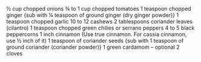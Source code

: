 ½ cup chopped onions
¾ to 1 cup chopped tomatoes
1 teaspoon chopped ginger {sub with ¼ teaspoon of ground ginger (dry ginger powder)}
1 teaspoon chopped garlic 
10 to 12 cashews
2 tablespoons coriander leaves (cilantro)
1 teaspoon chopped green chilies or serrano peppers
4 to 5 black peppercorns
1 inch cinnamon (Use true cinnamon. For cassia cinnamon, use ½ inch of it)
1 teaspoon of coriander seeds {sub with 1 teaspoon of ground coriander (coriander powder)}
1 green cardamom – optional
2 cloves
